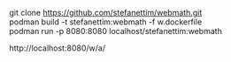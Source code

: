   git clone https://github.com/stefanettim/webmath.git  
  podman build -t stefanettim:webmath -f w.dockerfile  
  podman run -p 8080:8080 localhost/stefanettim:webmath  

http://localhost:8080/w/a/  
